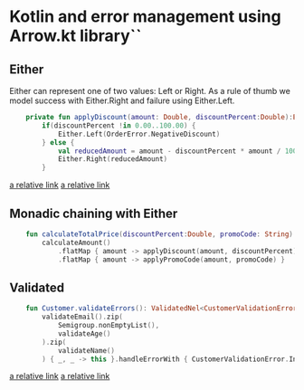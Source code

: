 # Kotlin and error management using Arrow.kt library``

## Either

Either can represent one of two values: Left or Right.
As a rule of thumb we model success with Either.Right and failure using Either.Left.

```kotlin
    private fun applyDiscount(amount: Double, discountPercent:Double):Either<OrderError, Double> =
        if(discountPercent !in 0.00..100.00) {
            Either.Left(OrderError.NegativeDiscount)
        } else {
            val reducedAmount = amount - discountPercent * amount / 100
            Either.Right(reducedAmount)
        }
```

[a relative link](src/main/kotlin/Order.kt)
[a relative link](src/test/kotlin/EitherErrorHandlingTests.kt)

## Monadic chaining with Either

```kotlin
    fun calculateTotalPrice(discountPercent:Double, promoCode: String):Either<OrderError, Double> =
        calculateAmount()
            .flatMap { amount -> applyDiscount(amount, discountPercent) }
            .flatMap { amount -> applyPromoCode(amount, promoCode) }
```

## Validated

```kotlin
    fun Customer.validateErrors(): ValidatedNel<CustomerValidationError, Customer> =
        validateEmail().zip(
            Semigroup.nonEmptyList(),
            validateAge()
        ).zip(
            validateName()
        ) { _, _ -> this }.handleErrorWith { CustomerValidationError.InvalidCustomer(it).invalidNel() }
```

[a relative link](src/main/kotlin/CustomerValidator.kt)
[a relative link](src/main/kotlin/CustomerValidationError.kt)